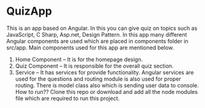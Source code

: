 # QuizApp
This is an app based on  Angular. In this you can give quiz on topics such as JavaScript, C Sharp, Asp.net, Design Pattern. In this app many different Angular components are used which are placed in components folder in src/app. Main components used for this app are mentioned below.
1.	Home Component – It is for the homepage design.
2.	Quiz Component – It is responsible for the overall quiz section.
3.	Service – It has services for provide functionality.
Angular services are used for the questions and routing module is also used for proper routing. There is model class also which is sending user data to console.
How to run??
Clone this repo or download and add all the node modules file which are required to run this project.
